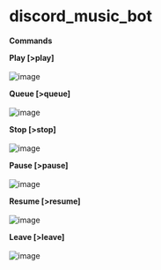 # discord_music_bot

**Commands**

**Play [>play]**<br /><br />
![image](https://user-images.githubusercontent.com/13645745/172554454-f2b903c5-b085-4341-96b8-d0efa562b1d8.png)

**Queue [>queue]**<br /><br />
![image](https://user-images.githubusercontent.com/13645745/172554528-6e69ac39-8d7a-4b31-b825-763552ceb5cb.png)

**Stop [>stop]**<br /><br />
![image](https://user-images.githubusercontent.com/13645745/172554904-b0fdd941-ed73-4b42-b907-f910f2554ee3.png)

**Pause [>pause]**<br /><br />
![image](https://user-images.githubusercontent.com/13645745/172554655-7367c3cb-8af1-44ec-a762-4c8fc7df8680.png)

**Resume [>resume]**<br /><br />
![image](https://user-images.githubusercontent.com/13645745/172554740-8f8c56d8-9bb7-4893-ab08-77195104356e.png)

**Leave [>leave]**<br /><br />
![image](https://user-images.githubusercontent.com/13645745/172554800-78028ba1-1ef0-42bb-8bad-bf5979176cad.png)


